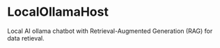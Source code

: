# LocalOllamaHost
Local AI ollama chatbot with Retrieval-Augmented Generation (RAG) for data retieval. 

